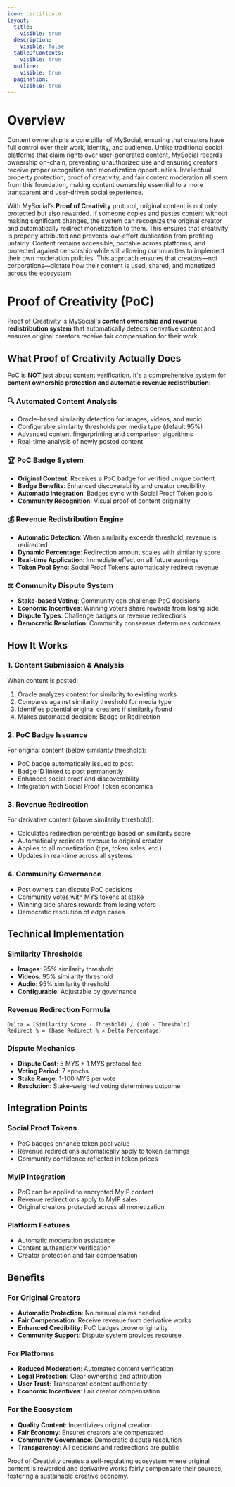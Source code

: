 ```yaml
---
icon: certificate
layout:
  title:
    visible: true
  description:
    visible: false
  tableOfContents:
    visible: true
  outline:
    visible: true
  pagination:
    visible: true
---
```


# Overview 

Content ownership is a core pillar of MySocial, ensuring that creators have full control over their work, identity, and audience. Unlike traditional social platforms that claim rights over user-generated content, MySocial records ownership on-chain, preventing unauthorized use and ensuring creators receive proper recognition and monetization opportunities. Intellectual property protection, proof of creativity, and fair content moderation all stem from this foundation, making content ownership essential to a more transparent and user-driven social experience.  

With MySocial's **Proof of Creativity** protocol, original content is not only protected but also rewarded. If someone copies and pastes content without making significant changes, the system can recognize the original creator and automatically redirect monetization to them. This ensures that creativity is properly attributed and prevents low-effort duplication from profiting unfairly. Content remains accessible, portable across platforms, and protected against censorship while still allowing communities to implement their own moderation policies. This approach ensures that creators—not corporations—dictate how their content is used, shared, and monetized across the ecosystem.

# Proof of Creativity (PoC)

Proof of Creativity is MySocial's **content ownership and revenue redistribution system** that automatically detects derivative content and ensures original creators receive fair compensation for their work.

## What Proof of Creativity Actually Does

PoC is **NOT** just about content verification. It's a comprehensive system for **content ownership protection and automatic revenue redistribution**:

### 🔍 **Automated Content Analysis**
- Oracle-based similarity detection for images, videos, and audio
- Configurable similarity thresholds per media type (default 95%)
- Advanced content fingerprinting and comparison algorithms
- Real-time analysis of newly posted content

### 🏆 **PoC Badge System**
- **Original Content**: Receives a PoC badge for verified unique content
- **Badge Benefits**: Enhanced discoverability and creator credibility
- **Automatic Integration**: Badges sync with Social Proof Token pools
- **Community Recognition**: Visual proof of content originality

### 💰 **Revenue Redistribution Engine**
- **Automatic Detection**: When similarity exceeds threshold, revenue is redirected
- **Dynamic Percentage**: Redirection amount scales with similarity score
- **Real-time Application**: Immediate effect on all future earnings
- **Token Pool Sync**: Social Proof Tokens automatically redirect revenue

### ⚖️ **Community Dispute System**
- **Stake-based Voting**: Community can challenge PoC decisions
- **Economic Incentives**: Winning voters share rewards from losing side
- **Dispute Types**: Challenge badges or revenue redirections
- **Democratic Resolution**: Community consensus determines outcomes

## How It Works

### 1. Content Submission & Analysis
When content is posted:
1. Oracle analyzes content for similarity to existing works
2. Compares against similarity threshold for media type
3. Identifies potential original creators if similarity found
4. Makes automated decision: Badge or Redirection

### 2. PoC Badge Issuance
For original content (below similarity threshold):
- PoC badge automatically issued to post
- Badge ID linked to post permanently
- Enhanced social proof and discoverability
- Integration with Social Proof Token economics

### 3. Revenue Redirection
For derivative content (above similarity threshold):
- Calculates redirection percentage based on similarity score
- Automatically redirects revenue to original creator
- Applies to all monetization (tips, token sales, etc.)
- Updates in real-time across all systems

### 4. Community Governance
- Post owners can dispute PoC decisions
- Community votes with MYS tokens at stake
- Winning side shares rewards from losing voters
- Democratic resolution of edge cases

## Technical Implementation

### Similarity Thresholds
- **Images**: 95% similarity threshold
- **Videos**: 95% similarity threshold  
- **Audio**: 95% similarity threshold
- **Configurable**: Adjustable by governance

### Revenue Redirection Formula
```
Delta = (Similarity Score - Threshold) / (100 - Threshold)
Redirect % = (Base Redirect % × Delta Percentage)
```

### Dispute Mechanics
- **Dispute Cost**: 5 MYS + 1 MYS protocol fee
- **Voting Period**: 7 epochs
- **Stake Range**: 1-100 MYS per vote
- **Resolution**: Stake-weighted voting determines outcome

## Integration Points

### Social Proof Tokens
- PoC badges enhance token pool value
- Revenue redirections automatically apply to token earnings
- Community confidence reflected in token prices

### MyIP Integration
- PoC can be applied to encrypted MyIP content
- Revenue redirections apply to MyIP sales
- Original creators protected across all monetization

### Platform Features
- Automatic moderation assistance
- Content authenticity verification
- Creator protection and fair compensation

## Benefits

### For Original Creators
- **Automatic Protection**: No manual claims needed
- **Fair Compensation**: Receive revenue from derivative works
- **Enhanced Credibility**: PoC badges prove originality
- **Community Support**: Dispute system provides recourse

### For Platforms
- **Reduced Moderation**: Automated content verification
- **Legal Protection**: Clear ownership and attribution
- **User Trust**: Transparent content authenticity
- **Economic Incentives**: Fair creator compensation

### For the Ecosystem
- **Quality Content**: Incentivizes original creation
- **Fair Economy**: Ensures creators are compensated
- **Community Governance**: Democratic dispute resolution
- **Transparency**: All decisions and redirections are public

Proof of Creativity creates a self-regulating ecosystem where original content is rewarded and derivative works fairly compensate their sources, fostering a sustainable creative economy.